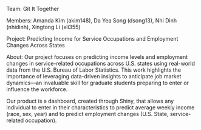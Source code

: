 Team: Git It Together

Members: Amanda Kim (akim148), Da Yea Song (dsong13), Nhi Dinh (nhidinh), Xingtong Li (xli355) 

Project: Predicting Income for Service Occupations and Employment Changes Across States​

About: Our project focuses on predicting income levels and employment changes in service-related occupations across U.S. states using real-world data from the U.S. Bureau of Labor Statistics. This work highlights the importance of leveraging data-driven insights to anticipate job market dynamics—an invaluable skill for graduate students preparing to enter or influence the workforce.

Our product is a dashboard, created through Shiny, that allows any individual to enter in their characteristics to predict average weekly income (race, sex, year) and to predict employment changes (U.S. State, service-related occupation). 
